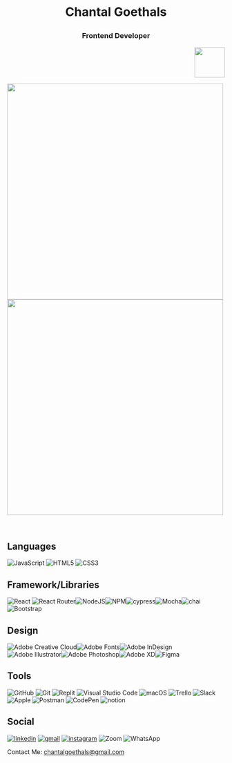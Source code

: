 # <p align="center">Chantal Goethals</p>
### <p align="center">Frontend Developer</p>

<p align="right" margin="300px">
<img src="https://raw.githubusercontent.com/MartinHeinz/MartinHeinz/master/wave.gif" width="70px">
</p>
<p>
 <img src="https://github-readme-stats.vercel.app/api/top-langs/?username=goecha&theme=blue-green" alt="" width="500px"align="center"/>

 <img  src="https://github-readme-stats.vercel.app/api?username=goecha&theme=dark&show_icons=true" alt="" width="500px" align="center"/>
</p>   

<br/>

## Languages

![JavaScript](https://img.shields.io/badge/javascript-%23323330.svg?style=for-the-badge&logo=javascript&logoColor=%23F7DF1E)
![HTML5](https://img.shields.io/badge/html5-%23E34F26.svg?style=for-the-badge&logo=html5&logoColor=white)
![CSS3](https://img.shields.io/badge/css3-%231572B6.svg?style=for-the-badge&logo=css3&logoColor=white)



## Framework/Libraries

![React](https://img.shields.io/badge/react-%2320232a.svg?style=for-the-badge&logo=react&logoColor=%2361DAFB)
![React Router](https://img.shields.io/badge/React_Router-CA4245?style=for-the-badge&logo=react-router&logoColor=white)![NodeJS](https://img.shields.io/badge/node.js-6DA55F?style=for-the-badge&logo=node.js&logoColor=white)![NPM](https://img.shields.io/badge/NPM-%23000000.svg?style=for-the-badge&logo=npm&logoColor=white)![cypress](https://img.shields.io/badge/-cypress-%23E5E5E5?style=for-the-badge&logo=cypress&logoColor=058a5e)![Mocha](https://img.shields.io/badge/-mocha-%238D6748?style=for-the-badge&logo=mocha&logoColor=white)![chai](https://img.shields.io/badge/chai.js-323330?style=for-the-badge&logo=chai&logoColor=red)![Bootstrap](https://img.shields.io/badge/bootstrap-%23563D7C.svg?style=for-the-badge&logo=bootstrap&logoColor=white)


## Design

![Adobe Creative Cloud](https://img.shields.io/badge/Adobe%20Creative%20Cloud-DA1F26.svg?style=for-the-badge&logo=Adobe%20Creative%20Cloud&logoColor=white)![Adobe Fonts](https://img.shields.io/badge/Adobe%20Fonts-000B1D.svg?style=for-the-badge&logo=Adobe%20Fonts&logoColor=white)![Adobe InDesign](https://img.shields.io/badge/Adobe%20InDesign-49021F?style=for-the-badge&logo=adobeindesign&logoColor=white)![Adobe Illustrator](https://img.shields.io/badge/adobe%20illustrator-%23FF9A00.svg?style=for-the-badge&logo=adobe%20illustrator&logoColor=white)![Adobe Photoshop](https://img.shields.io/badge/adobe%20photoshop-%2331A8FF.svg?style=for-the-badge&logo=adobe%20photoshop&logoColor=white)![Adobe XD](https://img.shields.io/badge/Adobe%20XD-470137?style=for-the-badge&logo=Adobe%20XD&logoColor=#FF61F6)![Figma](https://img.shields.io/badge/figma-%23F24E1E.svg?style=for-the-badge&logo=figma&logoColor=white)


## Tools

![GitHub](https://img.shields.io/badge/github-%23121011.svg?style=for-the-badge&logo=github&logoColor=white)
![Git](https://img.shields.io/badge/git-%23F05033.svg?style=for-the-badge&logo=git&logoColor=white)
![Replit](https://img.shields.io/badge/Replit-DD1200?style=for-the-badge&logo=Replit&logoColor=white)
![Visual Studio Code](https://img.shields.io/badge/Visual%20Studio%20Code-0078d7.svg?style=for-the-badge&logo=visual-studio-code&logoColor=white)
![macOS](https://img.shields.io/badge/mac%20os-000000?style=for-the-badge&logo=macos&logoColor=F0F0F0)
![Trello](https://img.shields.io/badge/Trello-%23026AA7.svg?style=for-the-badge&logo=Trello&logoColor=white)
![Slack](https://img.shields.io/badge/Slack-4A154B?style=for-the-badge&logo=slack&logoColor=white)
![Apple](https://img.shields.io/badge/Apple-%23000000.svg?style=for-the-badge&logo=apple&logoColor=white)
![Postman](https://img.shields.io/badge/Postman-FF6C37?style=for-the-badge&logo=postman&logoColor=white)
![CodePen](https://img.shields.io/badge/Codepen-000000?style=for-the-badge&logo=codepen&logoColor=white)
![notion](https://img.shields.io/badge/Notion-000000?style=for-the-badge&logo=notion&logoColor=white)



## Social

<a href="https://www.linkedin.com/in/chantalgoethalsgoecha/" rel=""><img src="https://img.shields.io/badge/linkedin-%230077B5.svg?style=for-the-badge&logo=linkedin&logoColor=white)" alt="linkedin" /></a>
<a href="www.chantalgoethals@gmail.com" rel=""><img src="https://img.shields.io/badge/Gmail-D14836?style=for-the-badge&logo=gmail&logoColor=white" alt="gmail" /></a>
<a href="https://www.instagram.com/_goecha/" rel=""><img src="https://img.shields.io/badge/Instagram-%23E4405F.svg?style=for-the-badge&logo=Instagram&logoColor=white" alt="instagram" /></a>
![Zoom](https://img.shields.io/badge/Zoom-2D8CFF?style=for-the-badge&logo=zoom&logoColor=white)
![WhatsApp](https://img.shields.io/badge/WhatsApp-25D366?style=for-the-badge&logo=whatsapp&logoColor=white)



Contact Me: chantalgoethals@gmail.com

<!--




**GOECHA/GOECHA** is a ✨ _special_ ✨ repository because its `README.md` (this file) appears on your GitHub profile.

## Additional Education
## Processes/Concepts

Here are some ideas to get you started:

- 🔭 I’m currently working on ...
- 🌱 I’m currently learning ...
- 👯 I’m looking to collaborate on ...
- 🤔 I’m looking for help with ...
- 💬 Ask me about ...
- 📫 How to reach me: ...
- 😄 Pronouns: ...
- ⚡ Fun fact: ...
-->
